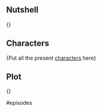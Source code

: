 
## Nutshell

{}

## Characters

{Put all the present [characters](Character.md) here}

## Plot

{}

#episodes 